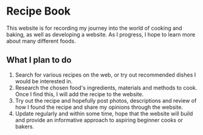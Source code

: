 # Recipe Book

This website is for recording my journey into the world of cooking and baking, as well as developing a website. As I progress, I hope to learn more about many different foods.

## What I plan to do

1. Search for various recipes on the web, or try out recommended dishes I would be interested in.
2. Research the chosen food's ingredients, materials and methods to cook. Once I find this, I will add the recipe to the website.
3. Try out the recipe and hopefully post photos, descriptions and review of how I found the recipe and share my opinions through the website.
4. Update regularly and within some time, hope that the website will build and provide an informative approach to aspiring beginner cooks or bakers. 